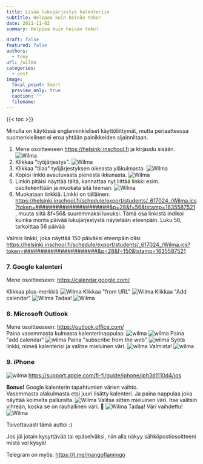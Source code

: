 ```yaml
---
title: Lisää lukujärjestys kalenteriin
subtitle: Helppoa kuin heinän teko!
date: 2021-11-02
summary: Helppoa kuin heinän teko!

draft: false
featured: false
authors:
  - tony
url: /wilma
categories:
  - post
image:
  focal_point: Smart
  preview_only: true
  caption: ""
  filename: 
---
```

{{< toc >}}

Minulla on käytössä englanninkieliset käyttöliittymät, mutta periaatteessa suomenkielinen ei eroa yhtään painikkeiden sijainniltaan.

1. Mene osoitteeseen https://helsinki.inschool.fi ja kirjaudu sisään.
![Wilma](1.png)
2. Klikkaa "työjärjestys".
![Wilma](Näyttökuva2021-10-30124826-min.png)
3. Klikkaa "tilaa" työjärjestyksen oikeasta yläkulmasta.
![Wilma](Näyttökuva2021-10-30124901-min.png)
4. Kopioi linkki avautuvasta pienestä ikkunasta.
![Wilma](Näyttökuva2021-10-30124913-min.png)
5. Linkin pitäisi näyttää tältä, kannattaa nyt liittää linkki esim. osoitekenttään ja muokata sitä hieman.
![Wilma](Näyttökuva2021-10-30124949-min.png)  
6. Muokataan linkkiä.
Linkki on tälläinen: https://helsinki.inschool.fi/schedule/export/students/_617024_/Wilma.ics?token=######################&p=28&f=56&tstamp=1635587521 , muuta siitä &f=56& suuremmaksi luvuksi. Tämä osa linkistä indikoi kuinka monta päivää lukujärjestystä näytetään eteenpäin. Luku 56, tarkoittaa 56 päivää  

Valmis linkki, joka näyttää 150 päiväksi eteenpäin olisi: https://helsinki.inschool.fi/schedule/export/students/_617024_/Wilma.ics?token=######################&p=28&f=150&tstamp=1635587521

### 7. Google kalenteri

Mene osoitteeseen: https://calendar.google.com/

Klikkaa plus-merkkiä
![Wilma](Näyttökuva2021-10-30125044-min.png)
Klikkaa "from URL"
![Wilma](fromurl.png)
Klikkaa "Add calendar"
![Wilma](Näyttökuva2021-10-30131100.png)
Tadaa!
![Wilma](Näyttökuva2021-10-30125248-min.png)

### 8. Microsoft Outlook

Mene osoitteeseen: https://outlook.office.com/  
Paina vasemmasta kulmasta kalenterinappulaa.
![wilma](calendar.png)
![wilma](Calendar-Tony.png)
Paina "add calendar"
![wilma](CalendarTony(1).png)
Paina "subscribe from the web"
![wilma](CalendarTony(2).png)
Syötä linkki, nimeä kalenterisi ja valitse mieluinen väri.
![wilma](CalendarTony(3).png)
Valmista!
![wilma](CalendarTony(4).png)

### 9. iPhone

![wilma](ios.png)
https://support.apple.com/fi-fi/guide/iphone/iph3d1110d4/ios  

**Bonus!** Google kalenterin tapahtumien värien vaihto.  
Vasemmasta alakulmasta etsi juuri lisätty kalenteri. Ja paina nappulaa joka näyttää kolmelta palluralta.
![Wilma](Näyttökuva2021-10-30125308-min.png)
Valitse sitten mieluinen väri. Itse valitsin vihreän, koska se on rauhallinen väri. 💚
![Wilma](Näyttökuva2021-10-30125332-min.png)
Tadaa! Väri vaihdettu!
![Wilma](Näyttökuva2021-10-30125344-min.png)

Toivottavasti tämä auttoi :)  

Jos jäi jotain kysyttävää tai epäselväksi, niin alla näkyy sähköpostiosoitteeni mistä voi kysyä!  

Telegram on myös: https://t.me/mangoflamingo
